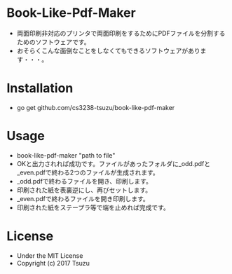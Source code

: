 # Book-Like-Pdf-Maker
- 両面印刷非対応のプリンタで両面印刷をするためにPDFファイルを分割するためのソフトウェアです。
- おそらくこんな面倒なことをしなくてもできるソフトウェアがあります・・・。

# Installation
- go get github.com/cs3238-tsuzu/book-like-pdf-maker

# Usage
- book-like-pdf-maker "path to file"
- OKと出力されれば成功です。ファイルがあったフォルダに\_odd.pdfと\_even.pdfで終わる2つのファイルが生成されます。
- \_odd.pdfで終わるファイルを開き、印刷します。
- 印刷された紙を表裏逆にし、再びセットします。
- \_even.pdfで終わるファイルを開き印刷します。
- 印刷された紙をステープラ等で端を止めれば完成です。

# License
- Under the MIT License
- Copyright (c) 2017 Tsuzu

